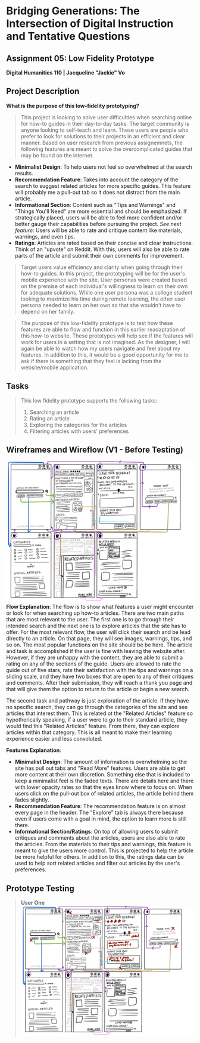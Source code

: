 # Bridging Generations: The Intersection of Digital Instruction and Tentative Questions
## Assignment 05: Low Fidelity Prototype ##
__Digital Humanities 110 | Jacqueline "Jackie" Vo__

## Project Description ##
**What is the purpose of this low-fidelity prototyping?**
> This project is looking to solve user difficulties when searching online for how-to guides in their day-to-day tasks. The target community is anyone looking to self-teach and learn. These users are people who prefer to look for solutions to their projects in an efficient and clear manner. Based on user research from previous assignemnets, the following features are meant to solve the overcomplicated guides that may be found on the internet. 

* **Minimalist Design**: To help users not feel so overwhelmed at the search results.
* **Recommendation Feature**: Takes into account the category of the search to suggest related articles for more specific guides. This feature will probably me a pull-out tab so it does not distract from the main article. 
* **Informational Section**: Content such as "Tips and Warnings" and "Things You'll Need" are more essential and should be emphasized. If strategically placed, users will be able to feel more confident and/or better gauge their capabilities before pursuing the project. *See next feature*: Users will be able to rate and critique content like materials, warnings, and even tips.
* **Ratings**: Articles are rated based on their concise and clear instructions. Think of an "upvote" on Reddit. With this, users will also be able to rate parts of the article and submit their own comments for improvement.

> Target users value efficiency and clarity when going through their how-to guides. In this project, the prototyping will be for the user's mobile experience with the site. User personas were created based on the premise of each individual's willingness to learn on their own for adequate solutions. While one user persona was a college student looking to maximize his time during remote learning, the other user persona needed to learn on her own so that she wouldn't have to depend on her family. 

> The purpose of this low-fidelity prototype is to test how these features are able to flow and function in this earlier readaptation of this how-to website. These prototypes will help see if the features will work for users in a setting that is not imagined. As the designer, I will again be able to watch how my users navigate and feel about my features. In addition to this, it would be a good opportunity for me to ask if there is something that they feel is lacking from the website/mobile application. 

## Tasks ##
> This low fidelity prototype supports the following tasks:
> 1. Searching an article
> 2. Rating an article
> 3. Exploring the categories for the articles
> 4. Filtering articles with users' preferences

## Wireframes and Wireflow (V1 - Before Testing) ##
![Before Testing Prototype](prototype.jpg)
**Flow Explanation**: The flow is to show what features a user might encounter or look for when searching up how-to articles. There are two main paths that are most relevant to the user. The first one is to go through their intended search and the next one is to explore articles that the site has to offer. For the most relevant flow, the user will click their search and be lead directly to an article. On that page, they will see images, warnings, tips, and so on. The most popular functions on the site should be be here. The article and task is accomplished if the user is fine with leaving the website after. However, if they are unhappy with the content, they are able to submit a rating on any of the sections of the guide. Users are allowed to rate the guide out of five stars, rate their satisfaction with the tips and warnings on a sliding scale, and they have two boxes that are open to any of their critiques and comments. After their submission, they will reach a thank you page and that will give them the option to return to the article or begin a new search.

The second task and pathway is just exploration of the article. If they have no specific search, they can go through the categories of the site and see articles that interest them. This is related ot the "Related Articles" feature so hypotherically speaking, if a user were to go to their standard article, they would find this "Related Articles" feature. From there, they can explore articles within that category. This is all meant to make their learning experience easier and less convoluted. 

**Features Explanation**:
* **Minimalist Design**: The amount of information is overwhelming so the site has pull out tabs and "Read More" features. Users are able to get more content at their own discretion. Something else that is included to keep a minimalist feel is the faded texts. There are details here and there with lower opacity rates so that the eyes know where to focus on. When users click on the pull-out box of related articles, the article behind them fades slightly. 
* **Recommendation Feature**: The recommendation feature is on almost every page in the header. The "Explore" tab is always there because even if users come with a goal in mind, the option to learn more is still there. 
* **Informational Section/Ratings**: On top of allowing users to submit critiques and comments about the articles, users are also able to rate the articles. From the materials to their tips and warnings, this feature is meant to give the users more control. This is projected to help the article be more helpful for others. In addition to this, the ratings data can be used to help sort related articles and filter out articles by the user's preferences. 

## Prototype Testing ##
> **User One**
![User 1 Walkthrough Pathway](user1.jpg)
